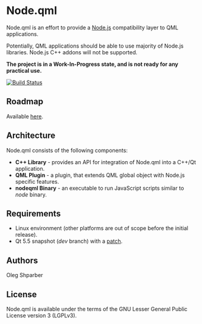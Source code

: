 # Node.qml
Node.qml is an effort to provide a [Node.js](http://nodejs.org/) compatibility layer to QML applications.

Potentially, QML applications should be able to use majority of Node.js libraries. Node.js C++ addons will not be supported.

**The project is in a Work-In-Progress state, and is not ready for any practical use.**

[![Build Status](https://travis-ci.org/trollixx/node.qml.svg?branch=master)](https://travis-ci.org/trollixx/node.qml)

## Roadmap
Available [here](https://github.com/trollixx/node.qml/wiki/Roadmap).

## Architecture
Node.qml consists of the following components:
- **C++ Library** - provides an API for integration of Node.qml into a C++/Qt application.
- **QML Plugin** - a plugin, that extends QML global object with Node.js specific features.
- **nodeqml Binary** - an executable to run JavaScript scripts similar to _node_ binary.

## Requirements
- Linux environment (other platforms are out of scope before the initial release).
- Qt 5.5 snapshot (_dev_ branch) with a [patch](https://codereview.qt-project.org/100434).

## Authors
Oleg Shparber

## License
Node.qml is available under the terms of the GNU Lesser General Public License version 3 (LGPLv3).
